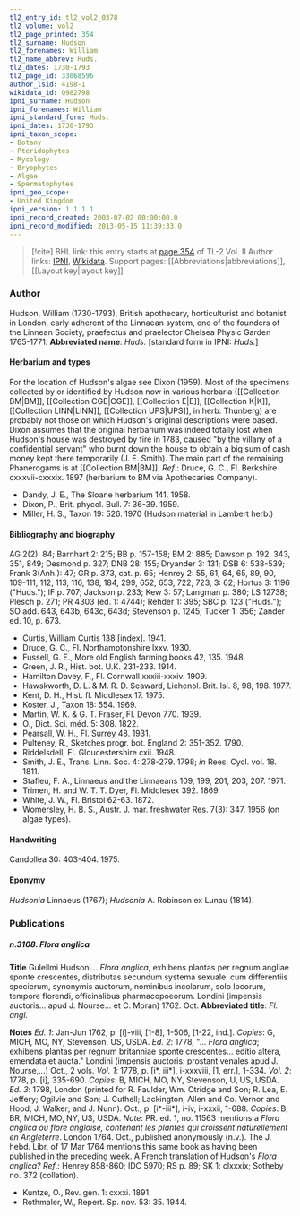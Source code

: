 ```yaml
---
tl2_entry_id: tl2_vol2_0378
tl2_volume: vol2
tl2_page_printed: 354
tl2_surname: Hudson
tl2_forenames: William
tl2_name_abbrev: Huds.
tl2_dates: 1730-1793
tl2_page_id: 33068596
author_lsid: 4198-1
wikidata_id: Q982798
ipni_surname: Hudson
ipni_forenames: William
ipni_standard_form: Huds.
ipni_dates: 1730-1793
ipni_taxon_scope: 
- Botany
- Pteridophytes
- Mycology
- Bryophytes
- Algae
- Spermatophytes
ipni_geo_scope: 
- United Kingdom
ipni_version: 1.1.1.1
ipni_record_created: 2003-07-02 00:00:00.0
ipni_record_modified: 2013-05-15 11:39:33.0
---
```


> [!cite] BHL link: this entry starts at [page 354](https://www.biodiversitylibrary.org/page/33068596) of TL-2 Vol. II
> Author links: [IPNI](https://www.ipni.org/a/4198-1), [Wikidata](https://www.wikidata.org/wiki/Q982798). Support pages: [[Abbreviations|abbreviations]], [[Layout key|layout key]]

### Author

Hudson, William (1730-1793), British apothecary, horticulturist and botanist in London, early adherent of the Linnaean system, one of the founders of the Linnean Society, praefectus and praelector Chelsea Physic Garden 1765-1771. 
**Abbreviated name**: *Huds.* \[standard form in IPNI: *Huds.*\]

#### Herbarium and types

For the location of Hudson's algae see Dixon (1959). Most of the specimens collected by or identified by Hudson now in various herbaria ([[Collection BM|BM]], [[Collection CGE|CGE]], [[Collection E|E]], [[Collection K|K]], [[Collection LINN|LINN]], [[Collection UPS|UPS]], in herb. Thunberg) are probably not those on which Hudson's original descriptions were based. Dixon assumes that the original herbarium was indeed totally lost when Hudson's house was destroyed by fire in 1783, caused "by the villany of a confidential servant" who burnt down the house to obtain a big sum of cash money kept there temporarily (J. E. Smith). The main part of the remaining Phanerogams is at [[Collection BM|BM]].
*Ref*.: Druce, G. C., Fl. Berkshire cxxxvii-cxxxix. 1897 (herbarium to BM via Apothecaries Company).
- Dandy, J. E., The Sloane herbarium 141. 1958.
- Dixon, P., Brit. phycol. Bull. 7: 36-39. 1959.
- Miller, H. S., Taxon 19: 526. 1970 (Hudson material in Lambert herb.)

#### Bibliography and biography

AG 2(2): 84; Barnhart 2: 215; BB p. 157-158; BM 2: 885; Dawson p. 192, 343, 351, 849; Desmond p. 327; DNB 28: 155; Dryander 3: 131; DSB 6: 538-539; Frank 3(Anh.): 47; GR p. 373, cat. p. 65; Henrey 2: 55, 61, 64, 65, 89, 90, 109-111, 112, 113, 116, 138, 184, 299, 652, 653, 722, 723, 3: 62; Hortus 3: 1196 ("Huds."); IF p. 707; Jackson p. 233; Kew 3: 57; Langman p. 380; LS 12738; Plesch p. 271; PR 4303 (ed. 1: 4744); Rehder 1: 395; SBC p. 123 ("Huds."); SO add. 643, 643b, 643c, 643d; Stevenson p. 1245; Tucker 1: 356; Zander ed. 10, p. 673.
- Curtis, William Curtis 138 \[index\]. 1941.
- Druce, G. C., Fl. Northamptonshire lxxv. 1930.
- Fussell, G. E., More old English farming books 42, 135. 1948.
- Green, J. R., Hist. bot. U.K. 231-233. 1914.
- Hamilton Davey, F., Fl. Cornwall xxxiii-xxxiv. 1909.
- Hawskworth, D. L. & M. R. D. Seaward, Lichenol. Brit. Isl. 8, 98, 198. 1977.
- Kent, D. H., Hist. fl. Middlesex 17. 1975.
- Koster, J., Taxon 18: 554. 1969.
- Martin, W. K. & G. T. Fraser, Fl. Devon 770. 1939.
- O., Dict. Sci. méd. 5: 308. 1822.
- Pearsall, W. H., Fl. Surrey 48. 1931.
- Pulteney, R., Sketches progr. bot. England 2: 351-352. 1790.
- Riddelsdell, Fl. Gloucestershire cxii. 1948.
- Smith, J. E., Trans. Linn. Soc. 4: 278-279. 1798; *in* Rees, Cycl. vol. 18. 1811.
- Stafleu, F. A., Linnaeus and the Linnaeans 109, 199, 201, 203, 207. 1971.
- Trimen, H. and W. T. T. Dyer, Fl. Middlesex 392. 1869.
- White, J. W., Fl. Bristol 62-63. 1872.
- Womersley, H. B. S., Austr. J. mar. freshwater Res. 7(3): 347. 1956 (on algae types).

#### Handwriting

Candollea 30: 403-404. 1975.

#### Eponymy

*Hudsonia* Linnaeus (1767); *Hudsonia* A. Robinson ex Lunau (1814).

### Publications

##### n.3108. Flora anglica

**Title**
Guleilmi Hudsoni... *Flora anglica*, exhibens plantas per regnum angliae sponte crescentes, distributas secundum systema sexuale: cum differentiis specierum, synonymis auctorum, nominibus incolarum, solo locorum, tempore florendi, officinalibus pharmacopoeorum. Londini (impensis auctoris... apud J. Nourse... et C. Moran) 1762. Oct.
**Abbreviated title**: *Fl. angl.*

**Notes**
*Ed. 1*: Jan-Jun 1762, p. \[i\]-viii, \[1-8\], 1-506, \[1-22, ind.\]. *Copies*: G, MICH, MO, NY, Stevenson, US, USDA.
*Ed. 2*: 1778, "... *Flora anglica*; exhibens plantas per regnum britanniae sponte crescentes... editio altera, emendata et aucta." Londini (impensis auctoris: prostant venales apud J. Nourse,...) Oct., 2 vols.
*Vol. 1*: 1778, p. \[i\*, iii\*\], i-xxxviii, \[1, err.\], 1-334.
*Vol. 2*: 1778, p. \[i\], 335-690.
*Copies*: B, MICH, MO, NY, Stevenson, U, US, USDA.
*Ed. 3*: 1798, London (printed for R. Faulder, Wm. Otridge and Son; R. Lea, E. Jeffery; Ogilvie and Son; J. Cuthell; Lackington, Allen and Co. Vernor and Hood; J. Walker; and J. Nunn). Oct., p. \[i\*-iii\*\], i-iv, i-xxxii, 1-688. *Copies*: B, BR, MICH, MO, NY, US, USDA.
*Note*: PR. ed. 1, no. 11563 mentions a *Flora anglica ou flore angloise, contenant les plantes qui croissent naturellement en Angleterre*. London 1764. Oct., published anonymously (n.v.). The J.
hebd. Libr. of 17 Mar 1764 mentions this same book as having been published in the preceding week. A French translation of Hudson's *Flora anglica?*
*Ref*.: Henrey 858-860; IDC 5970; RS p. 89; SK 1: clxxxix; Sotheby no. 372 (collation).
- Kuntze, O., Rev. gen. 1: cxxxi. 1891.
- Rothmaler, W., Repert. Sp. nov. 53: 35. 1944.

